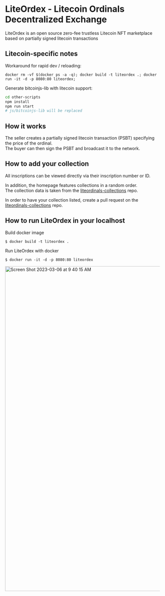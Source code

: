 # LiteOrdex - Litecoin Ordinals Decentralized Exchange

LiteOrdex is an open source zero-fee trustless Litecoin NFT marketplace based on partially signed litecoin transactions

## Litecoin-specific notes

Workaround for rapid dev / reloading:

```
docker rm -vf $(docker ps -a -q); docker build -t liteordex .; docker run -it -d -p 8080:80 liteordex;
```

Generate bitcoinjs-lib with litecoin support:

```bash
cd other-scripts
npm install
npm run start
# js/bitcoinjs-lib will be replaced
```

## How it works

The seller creates a partially signed litecoin transaction (PSBT) specifying the price of the ordinal.  
The buyer can then sign the PSBT and broadcast it to the network.

## How to add your collection

All inscriptions can be viewed directly via their inscription number or ID.

In addition, the homepage features collections in a random order.  
The collection data is taken from the [liteordinals-collections](https://github.com/jamesscaur/liteordinals-collections) repo.

In order to have your collection listed, create a pull request on the [liteordinals-collections](https://github.com/jamesscaur/liteordinals-collections) repo.

## How to run LiteOrdex in your localhost

Build docker image

```
$ docker build -t liteordex .

```

Run LiteOrdex with docker

```
$ docker run -it -d -p 8080:80 liteordex
```

<img width="1057" alt="Screen Shot 2023-03-06 at 9 40 15 AM" src="https://user-images.githubusercontent.com/115091323/223142708-3eb0e8d7-08d7-4854-9d3f-32ddda7f975d.png">
